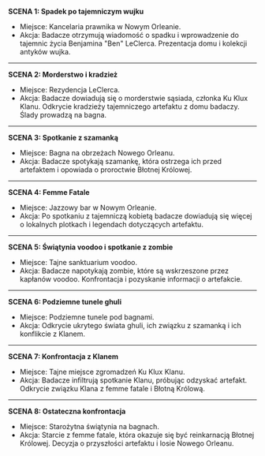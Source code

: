 **SCENA 1: Spadek po tajemniczym wujku**

- Miejsce: Kancelaria prawnika w Nowym Orleanie.
- Akcja: Badacze otrzymują wiadomość o spadku i wprowadzenie do tajemnic życia Benjamina "Ben" LeClerca. Prezentacja domu i kolekcji antyków wujka.

---

**SCENA 2: Morderstwo i kradzież**

- Miejsce: Rezydencja LeClerca.
- Akcja: Badacze dowiadują się o morderstwie sąsiada, członka Ku Klux Klanu. Odkrycie kradzieży tajemniczego artefaktu z domu badaczy. Ślady prowadzą na bagna.

---

**SCENA 3: Spotkanie z szamanką**

- Miejsce: Bagna na obrzeżach Nowego Orleanu.
- Akcja: Badacze spotykają szamankę, która ostrzega ich przed artefaktem i opowiada o proroctwie Błotnej Królowej.

---

**SCENA 4: Femme Fatale**

- Miejsce: Jazzowy bar w Nowym Orleanie.
- Akcja: Po spotkaniu z tajemniczą kobietą badacze dowiadują się więcej o lokalnych plotkach i legendach dotyczących artefaktu.

---

**SCENA 5: Świątynia voodoo i spotkanie z zombie**

- Miejsce: Tajne sanktuarium voodoo.
- Akcja: Badacze napotykają zombie, które są wskrzeszone przez kapłanów voodoo. Konfrontacja i pozyskanie informacji o artefakcie.

---

**SCENA 6: Podziemne tunele ghuli**

- Miejsce: Podziemne tunele pod bagnami.
- Akcja: Odkrycie ukrytego świata ghuli, ich związku z szamanką i ich konflikcie z Klanem.

---

**SCENA 7: Konfrontacja z Klanem**

- Miejsce: Tajne miejsce zgromadzeń Ku Klux Klanu.
- Akcja: Badacze infiltrują spotkanie Klanu, próbując odzyskać artefakt. Odkrycie związku Klana z femme fatale i Błotną Królową.

---

**SCENA 8: Ostateczna konfrontacja**

- Miejsce: Starożytna świątynia na bagnach.
- Akcja: Starcie z femme fatale, która okazuje się być reinkarnacją Błotnej Królowej. Decyzja o przyszłości artefaktu i losie Nowego Orleanu.